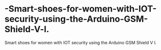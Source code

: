 # -Smart-shoes-for-women-with-IOT-security-using-the-Arduino-GSM-Shield-V-l.
 Smart shoes for women with IOT security using the Arduino GSM Shield V l.
